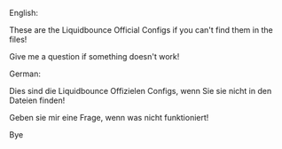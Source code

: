 English:

These are the Liquidbounce Official Configs if you can't find them in the files!

Give me a question if something doesn't work!

German:

Dies sind die Liquidbounce Offizielen Configs, wenn Sie sie nicht in den Dateien finden!

Geben sie mir eine Frage, wenn was nicht funktioniert!

Bye
